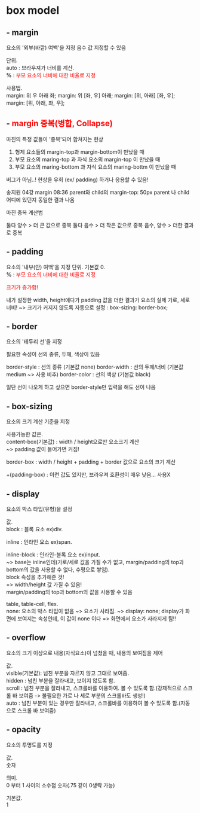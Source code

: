 # box model


## - margin

요소의 '외부(바깥) 여백'을 지정
음수 값 지정할 수 있음

단위.   
auto : 브라우져가 너비를 계산.  
**%** : <span style="color:red;">부모 요소의 너비에 대한 비율로 지정</span>

사용법.  
margin: 위 우 아래 좌;
margin: 위 [좌, 우] 아래;
margin: [위, 아래] [좌, 우];
margin: [위, 아래, 좌, 우];

## - <span style="color:red;">margin 중복(병합, Collapse)</span>

마진의 특정 값들이 '중복'되어 합쳐지는 현상

1. 형제 요소들의 margin-top과 margin-bottom이 만났을 때
2. 부모 요소의 maring-top 과 자식 요소의 margin-top 이 만났을 때
3. 부모 요소의 maring-bottom 과 자식 요소의 maring-bottm 이 만났을 때

버그가 아님..! 현상을 우회 (ex/ padding)  하거나 응용할 수 있음!

송지원 04강 margin 08:36
parent와 child의 margin-top: 50px parent 나 child 어디에 있던지 동일한 결과 나옴

마진 중복 계산법

둘다 양수 > 더 큰 값으로 중복
둘다 음수 > 더 작은 값으로 중복
음수, 양수 > 더한 결과로 중복




## - padding

요소의 '내부(안) 여백'을 지정
단위. 
기본값 0.  
**%** : <span style="color:red;">부모 요소의 너비에 대한 비율로 지정</span>


<span style="color:red;">크기가 증가함!</span>

내가 설정한 width, height에다가 padding 값을 더한 결과가 요소의 실제 가로, 세로너비!
~> 크기가 커지지 않도록 자동으로 설정 : box-sizing: border-box;



## - border

요소의 '테두리 선'을 지정

필요한 속성이 선의 종류, 두께, 색상이 있음

border-style : 선의 종류 (기본값 none) 
border-width : 선의 두께/너비 (기본값 medium ~> 사용 비추)
border-color : 선의 색상 (기본값 black)

일단 선이 나오게 하고 싶으면 border-style만 입력을 해도 선이 나옴

## - box-sizing

요소의 크기 계산 기준을 지정

사용가능한 값은.  
content-box(기본값) : width / height으로만 요소크기 계산    
~> padding 값이 들어가면 커짐!

border-box : width / height + padding + border 값으로 요소의 크기 계산

+(padding-box) : 이런 값도 있지만, 브라우져 호환성이 매우 낮음... 사용X


## - display

요소의 박스 타입(유형)을 설정  

값.  
block : 블록 요소 ex)div.
   
inline : 인라인 요소 ex)span.  

inline-block : 인라인-블록 요소 ex)input.    
~> base는 inline인데(가로/세로 값을 가질 수가 없고, margin/padding의 top과 bottom의 값을 사용할 수 없다, 수평으로 쌓임).  
block 속성을 추가해준 것!    
=> width/height 값 가질 수 있음!   
margin/padding의 top과 bottom의 값을 사용할 수 있음

table, table-cell, flex.  
none: 요소의 박스 타입이 없음 ~> 요소가 사라짐. 
~> display: none; display가 화면에 보여지는 속성인데, 이 값이 none 이다 => 화면에서 요소가 사라지게 됨!! 

## - overflow

요소의 크기 이상으로 내용(자식요소)이 넘쳤을 때, 내용의 보여짐을 제어

값.  
visible(기본값): 넘친 부분을 자르지 않고 그대로 보여줌.  
hidden : 넘친 부분을 잘라내고, 보이지 않도록 함.  
scroll : 넘친 부분을 잘라내고, 스크롤바를 이용하여. 볼 수 있도록 함.(강제적으로 스크롤 바 보여줌 -> 불필요한 가로 나 세로 부분의 스크롤바도 생성!)  
auto : 넘친 부분이 있는 경우만 잘라내고, 스크롤바를 이용하여 볼 수 있도록 함.(자동으로 스크롤 바 보여줌)  

## - opacity 

요소의 투명도를 지정

값.  
숫자

의미.  
0 부터 1 사이의 소수점 숫자(.75 같이 0생략 가능)

기본값.  
1





